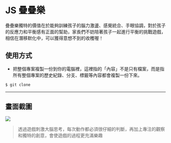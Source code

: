 # JS 疊疊樂

疊疊樂獨特的價值在於能夠訓練孩子的腦力激盪、感覺統合、手眼協調，對於孩子的反應力和平衡感有正面的幫助，家長們不妨陪著孩子一起進行平衡的挑戰遊戲，相信在潛移默化中，可以獲得意想不到的收穫喔！

## 使用方式
- 把整個專案複製一份到你的電腦裡，這裡指的「內容」不是只有檔案，而是指所有整個專案的歷史紀錄、分支、標籤等內容都會複製一份下來。
```sh
$ git clone
```

----

## 畫面截圖
![](https://i.imgur.com/KdLeqpx.gif)
> 透過遊戲刺激大腦思考，每次動作都必須很仔細的判斷，再加上專注的觀察和獨特的創意，會使遊戲的過程更充滿樂趣

